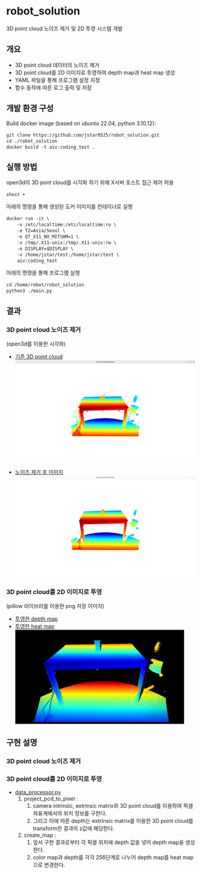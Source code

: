 # robot_solution
3D point cloud 노이즈 제거 및 2D 투영 시스템 개발 

## 개요
- 3D point cloud 데이터의 노이즈 제거
- 3D point cloud를 2D 이미지로 투영하여 depth map과 heat map 생성
- YAML 파일을 통해 프로그램 설정 지정
- 함수 동작에 따른 로그 출력 및 저장

## 개발 환경 구성
Build docker image (based on ubuntu 22.04, python 3.10.12):
```
git clone https://github.com/jstar0525/robot_solution.git
cd ./robot_solution
docker build -t aiv:coding_test .
```

## 실행 방법
open3d의 3D pont cloud를 시각화 하기 위해 X서버 호스트 접근 제어 허용
```
xhost +
```
아래의 명령을 통해 생성된 도커 이미지를 컨테이너로 실행
```
docker run -it \
    -v /etc/localtime:/etc/localtime:ro \
    -e TZ=Asia/Seoul \
    -e QT_X11_NO_MITSHM=1 \
    -v /tmp/.X11-unix:/tmp/.X11-unix:rw \
    -e DISPLAY=$DISPLAY \
    -v /home/jstar/test:/home/jstar/test \
    aiv:coding_test
```
아래의 명령을 통해 프로그램 실행
```
cd /home/robot/robot_solution
python3 ./main.py
```
## 결과

### 3D point cloud 노이즈 제거
(open3d를 이용한 시각화)

- [기존 3D point cloud](./output/pcd.png)  
    <img src="./output/pcd.png" width="480" height="270">

- [노이즈 제거 후 이미지](./output/filtered.png)  
    <img src="./output/filtered.png" width="480" height="270">


### 3D point cloud를 2D 이미지로 투영

(pillow 라이브러를 이용한 png 저장 이미지)

- [투영한 depth map](./output/2d_depth_map.tif)
- [투영한 heat map](./output/2d_heat_map.png)  
    <img src="./output/2d_heat_map.png" width="450" height="250">

## 구현 설명

### 3D point cloud 노이즈 제거

### 3D point cloud를 2D 이미지로 투영

- [data_processor.py](./data_processor.py)  
    1. project_pcd_to_pixel :  
        1) camera intrinsic, extrinsic matrix와 3D point cloud를 이용하여 픽셀 좌표계에서의 위치 정보를 구한다.  
        2) 그리고 이에 따른 depth는 extrinsic matrix를 이용한 3D point cloud를 transform한 결과의 z값에 해당한다.  
    2. create_map :  
        1) 앞서 구한 결과로부터 각 픽셀 위치에 depth 값을 넣어 depth map을 생성한다.  
        2) color map과 depth를 각각 256단계로 나누어 depth map를 heat map으로 변경한다.  